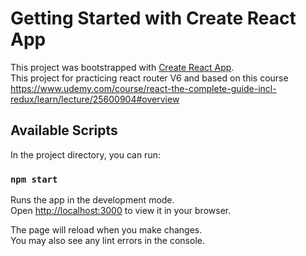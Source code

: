 # Getting Started with Create React App

This project was bootstrapped with [Create React App](https://github.com/facebook/create-react-app).\
This project for practicing react router V6 and based on this course https://www.udemy.com/course/react-the-complete-guide-incl-redux/learn/lecture/25600904#overview

## Available Scripts

In the project directory, you can run:

### `npm start`     

Runs the app in the development mode.\
Open [http://localhost:3000](http://localhost:3000) to view it in your browser.

The page will reload when you make changes.\
You may also see any lint errors in the console.